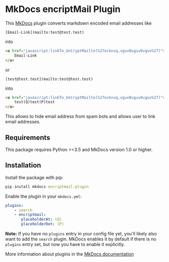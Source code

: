 # MkDocs encriptMail Plugin

This [MkDocs](https://www.mkdocs.org) plugin converts markdown encoded email addresses like

```
[Email-Link](mailto:test@test.test)
```

into 

```html
<a href="javascript:linkTo_UnCryptMailto(%27ocknvq,vguvBvguv0vguv%27)">
    Email-Link
</a>
```

or

```
[test@test.test](mailto:test@test.test)
```

into 

```html
<a href="javascript:linkTo_UnCryptMailto(%27ocknvq,vguvBvguv0vguv%27)">
    test(Q)test(P)test
</a>
```

This allows to hide email address from spam bots and allows user to link email addresses.

## Requirements

This package requires Python >=3.5 and MkDocs version 1.0 or higher.  

## Installation

Install the package with pip:

```cmd
pip install mkdocs-encriptmail-plugin
```

Enable the plugin in your `mkdocs.yml`:

```yaml
plugins:
    - search
    - encriptmail:
       placeholderAt: (Q)
       placeholderDot: (P)
```

**Note:** If you have no `plugins` entry in your config file yet, you'll likely also want to add the `search` plugin. MkDocs enables it by default if there is no `plugins` entry set, but now you have to enable it explicitly.

More information about plugins in the [MkDocs documentation](https://www.mkdocs.org/user-guide/plugins/)
